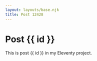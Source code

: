 ```yaml
---
layout: layouts/base.njk
title: Post 12428
---
```


# Post {{ id }}

This is post {{ id }} in my Eleventy project.
